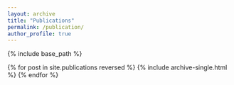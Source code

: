```yaml
---
layout: archive
title: "Publications"
permalink: /publication/
author_profile: true
---
```



{% include base_path %}

{% for post in site.publications reversed %}
  {% include archive-single.html %}
{% endfor %}

